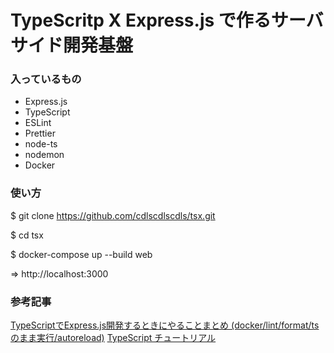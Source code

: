 # TypeScritp X Express.js で作るサーバサイド開発基盤

### 入っているもの
- Express.js
- TypeScript
- ESLint
- Prettier
- node-ts
- nodemon
- Docker

### 使い方
$ git clone https://github.com/cdlscdlscdls/tsx.git

$ cd tsx

$ docker-compose up --build web

=> http://localhost:3000

### 参考記事
[TypeScriptでExpress.js開発するときにやることまとめ (docker/lint/format/tsのまま実行/autoreload)](https://qiita.com/techneconn/items/012bdf1b9ff3881546b3)
[TypeScript チュートリアル](https://qiita.com/EBIHARA_kenji/items/31b7c1c62426bdabd263)

